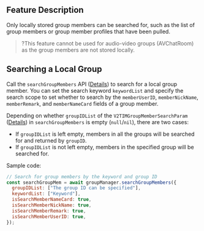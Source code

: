 ## Feature Description

Only locally stored group members can be searched for, such as the list of group members or group member profiles that have been pulled.
> ?This feature cannot be used for audio-video groups (AVChatRoom) as the group members are not stored locally.
## Searching a Local Group

Call the `searchGroupMembers` API ([Details](https://comm.qq.com/im/doc/RN/en/Api/V2TIMGroupManager/searchGroupMembers.html)) to search for a local group member.
You can set the search keyword `keywordList` and specify the search scope to set whether to search by the `memberUserID`, `memberNickName`, `memberRemark`, and `memberNameCard` fields of a group member.

Depending on whether `groupIDList` of the `V2TIMGroupMemberSearchParam` ([Details](https://comm.qq.com/im/doc/RN/en/Api/V2TIMGroupManager/searchGroupMembers.html)) in `searchGroupMembers` is empty (`null`/`nil`), there are two cases:

- If `groupIDList` is left empty, members in all the groups will be searched for and returned by `groupID`.
- If `groupIDList` is not left empty, members in the specified group will be searched for.

Sample code:

```javascript
// Search for group members by the keyword and group ID
const searchGroupMem = await groupManager.searchGroupMembers({
  groupIDList: ["The group ID can be specified"],
  keywordList: ["Keyword"],
  isSearchMemberNameCard: true,
  isSearchMemberNickName: true,
  isSearchMemberRemark: true,
  isSearchMemberUserID: true,
});
```



